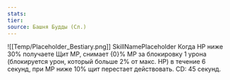 ```yaml
---
stats: 
tier: 
source: Башня Будды (Сл.)
---
```

![[Temp/Placeholder_Bestiary.png]]
SkillNamePlaceholder
Когда HP ниже 30% получаете Щит MP, снимает {0}% MP за блокировку 1 урона (блокируется урон, который больше 2% от макс. HP) в течение 6 секунд, при MP ниже 10% щит перестает действовать. CD: 45 секунд.
